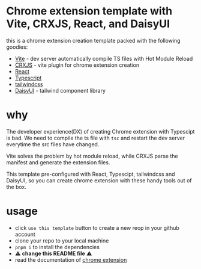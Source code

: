 # Chrome extension template with Vite, CRXJS, React, and DaisyUI

this is a chrome extension creation template packed with the following goodies:

- [Vite](https://vitejs.dev/) - dev server automatically compile TS files with Hot Module Reload
- [CRXJS](https://crxjs.dev/vite-plugin) - vite plugin for chrome extension creation
- [React](https://reactjs.org/)
- [Typescript](https://www.typescriptlang.org/)
- [tailwindcss](https://tailwindcss.com/)
- [DaisyUI](https://daisyui.com/) - tailwind component library

# why

The developer experience(DX) of creating Chrome extension with Typescipt is bad. We need to compile the ts file with `tsc` and restart the dev server everytime the src files have changed.

Vite solves the problem by hot module reload, while CRXJS parse the manifest and generate the extension files.

This template pre-configured with React, Typescipt, tailwindcss and DaisyUI, so you can create chrome extension with these handy tools out of the box.

# usage

- click `use this template` button to create a new reop in your github account
- clone your repo to your local machine
- `pnpm i` to install the dependencies
- ⚠️ **change this README file** ⚠️
- read the documentation of [chrome extension](https://developer.chrome.com/docs/extensions/)

